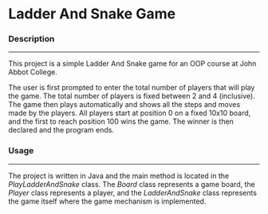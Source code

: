 # Ladder And Snake Game

### Description

---

This project is a simple Ladder And Snake game for an OOP course at John Abbot College. 

The user is first prompted to enter the total number of players that will play the game. The total number of players is fixed between 2 and 4 (inclusive). The game then plays automatically and shows all the steps and moves made by the players. All players start at position 0 on a fixed 10x10 board, and the first to reach position 100 wins the game. The winner is then declared and the program ends.

### Usage

---

The project is written in Java and the main method is located in the *PlayLadderAndSnake* class. The *Board* class represents a game board, the *Player* class represents a player, and the *LadderAndSnake* class represents the game itself where the game mechanism is implemented.